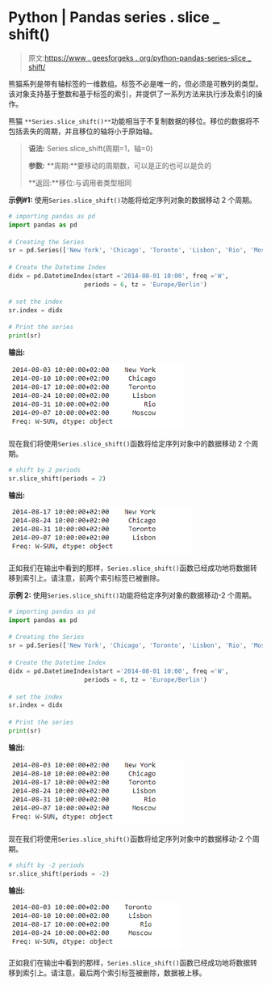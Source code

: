 # Python | Pandas series . slice _ shift()

> 原文:[https://www . geesforgeks . org/python-pandas-series-slice _ shift/](https://www.geeksforgeeks.org/python-pandas-series-slice_shift/)

熊猫系列是带有轴标签的一维数组。标签不必是唯一的，但必须是可散列的类型。该对象支持基于整数和基于标签的索引，并提供了一系列方法来执行涉及索引的操作。

熊猫 `**Series.slice_shift()**`功能相当于不复制数据的移位。移位的数据将不包括丢失的周期，并且移位的轴将小于原始轴。

> **语法:** Series.slice_shift(周期=1，轴=0)
> 
> **参数:**
> **周期:**要移动的周期数，可以是正的也可以是负的
> 
> **返回:**移位:与调用者类型相同

**示例#1:** 使用`Series.slice_shift()`功能将给定序列对象的数据移动 2 个周期。

```py
# importing pandas as pd
import pandas as pd

# Creating the Series
sr = pd.Series(['New York', 'Chicago', 'Toronto', 'Lisbon', 'Rio', 'Moscow'])

# Create the Datetime Index
didx = pd.DatetimeIndex(start ='2014-08-01 10:00', freq ='W', 
                     periods = 6, tz = 'Europe/Berlin') 

# set the index
sr.index = didx

# Print the series
print(sr)
```

**输出:**

![](img/b50676c0b2fee5f5081a878b2e8c0c96.png)

现在我们将使用`Series.slice_shift()`函数将给定序列对象中的数据移动 2 个周期。

```py
# shift by 2 periods
sr.slice_shift(periods = 2)
```

**输出:**

![](img/8af5066ce2bb6c1e35b51c6288822639.png)

正如我们在输出中看到的那样，`Series.slice_shift()`函数已经成功地将数据转移到索引上。请注意，前两个索引标签已被删除。

**示例 2:** 使用`Series.slice_shift()`功能将给定序列对象的数据移动-2 个周期。

```py
# importing pandas as pd
import pandas as pd

# Creating the Series
sr = pd.Series(['New York', 'Chicago', 'Toronto', 'Lisbon', 'Rio', 'Moscow'])

# Create the Datetime Index
didx = pd.DatetimeIndex(start ='2014-08-01 10:00', freq ='W', 
                     periods = 6, tz = 'Europe/Berlin') 

# set the index
sr.index = didx

# Print the series
print(sr)
```

**输出:**

![](img/b50676c0b2fee5f5081a878b2e8c0c96.png)

现在我们将使用`Series.slice_shift()`函数将给定序列对象中的数据移动-2 个周期。

```py
# shift by -2 periods
sr.slice_shift(periods = -2)
```

**输出:**

![](img/020e82710adcb6a0a00f4ed2e8c9bae8.png)

正如我们在输出中看到的那样，`Series.slice_shift()`函数已经成功地将数据转移到索引上。请注意，最后两个索引标签被删除，数据被上移。